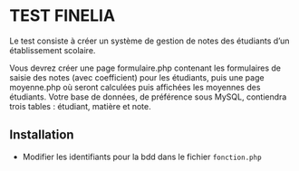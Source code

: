 # TEST FINELIA

Le test consiste à créer un système de gestion de notes des étudiants d’un établissement scolaire.

Vous devrez créer une page formulaire.php contenant les formulaires de saisie des notes (avec coefficient) pour les étudiants, puis une page moyenne.php où seront calculées puis affichées les moyennes des étudiants. Votre base de données, de préférence sous MySQL, contiendra trois tables : étudiant, matière et note.

## Installation

- Modifier les identifiants pour la bdd dans le fichier `fonction.php`
